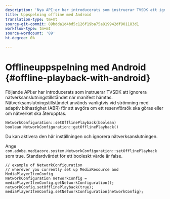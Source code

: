 ```yaml
---
description: 'Nya API:er har introducerats som instruerar TVSDK att ignorera nätverksanslutningsstatus när manifest hämtas. '
title: Uppspelning offline med Android
translation-type: tm+mt
source-git-commit: 89bdda1d4bd5c126f19ba75a819942df901183d1
workflow-type: tm+mt
source-wordcount: '89'
ht-degree: 0%

---
```



# Offlineuppspelning med Android {#offline-playback-with-android}

Följande API:er har introducerats som instruerar TVSDK att ignorera nätverksanslutningstillståndet när manifest hämtas. Nätverksanslutningstillståndet används vanligtvis vid strömning med adaptiv bithastighet (ABR) för att avgöra om ett reservförsök ska göras eller om nätverket ska återupptas.

```
NetworkConfiguration::setOfflinePlayback(boolean)
boolean NetworkConfiguration::getOfflinePlayback()
```

Du kan aktivera den här inställningen och ignorera nätverksanslutningen.

Ange `com.adobe.mediacore.system.NetworkConfiguration::setOfflinePlayback` som true. Standardvärdet för ett booleskt värde är false.

```
// example of NetworkConfiguration
// wherever you currently set up MediaResource and MediaPlayerItemConfig
NetworkConfiguration networkConfig = mediaPlayerItemConfig.getNetworkConfiguration();
networkConfig.setOfflinePlayback(true);
mediaPlayerItemConfig.setNetworkConfiguration(networkConfig);
```
